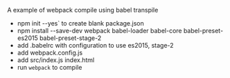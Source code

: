 A example of webpack compile using babel transpile

* npm init --yes` to create blank package.json
* npm install --save-dev webpack babel-loader babel-core babel-preset-es2015 babel-preset-stage-2
* add .babelrc with configuration to use es2015, stage-2
* add webpack.config.js
* add src/index.js index.html
* run `webpack` to compile
